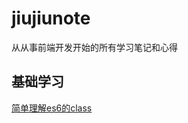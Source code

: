 # jiujiunote
从从事前端开发开始的所有学习笔记和心得

## 基础学习
[简单理解es6的class](https://github.com/xujiujiu/jiujiunote/blob/master/es6-class.md)
